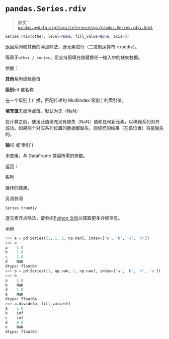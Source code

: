 # `pandas.Series.rdiv`

> 原文：[`pandas.pydata.org/docs/reference/api/pandas.Series.rdiv.html`](https://pandas.pydata.org/docs/reference/api/pandas.Series.rdiv.html)

```py
Series.rdiv(other, level=None, fill_value=None, axis=0)
```

返回系列和其他的浮点除法，逐元素进行（二进制运算符 rtruediv）。

等同于`other / series`，但支持用填充值替换任一输入中的缺失数据。

参数：

**其他**系列或标量值

**级别**int 或名称

在一个级别上广播，匹配传递的 MultiIndex 级别上的索引值。

**填充值**无或浮点值，默认为无（NaN）

在计算之前，使用此值填充现有缺失（NaN）值和任何新元素，以确保系列对齐成功。如果两个对应系列位置的数据都缺失，则填充的结果（在该位置）将是缺失的。

**轴**{0 或'索引'}

未使用。与 DataFrame 兼容所需的参数。

返回：

系列

操作的结果。

另请参阅

`Series.truediv`

逐元素浮点除法，请参阅[Python 文档](https://docs.python.org/3/reference/datamodel.html#emulating-numeric-types)以获取更多详细信息。

示例

```py
>>> a = pd.Series([1, 1, 1, np.nan], index=['a', 'b', 'c', 'd'])
>>> a
a    1.0
b    1.0
c    1.0
d    NaN
dtype: float64
>>> b = pd.Series([1, np.nan, 1, np.nan], index=['a', 'b', 'd', 'e'])
>>> b
a    1.0
b    NaN
d    1.0
e    NaN
dtype: float64
>>> a.divide(b, fill_value=0)
a    1.0
b    inf
c    inf
d    0.0
e    NaN
dtype: float64 
```
